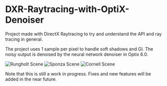 # DXR-Raytracing-with-OptiX-Denoiser
Project made with DirectX Raytracing to try and understand the API and ray tracing in general.

The project uses 1 sample per pixel to handle soft shadows and GI.
The noisy output is denoised by the neural network denoiser in Optix 6.0.

![Rungholt Scene](http://brentopdebeeck.com/images/RTRunholt.png)
![Sponza Scene](http://brentopdebeeck.com/images/RTSponza.png)
![Cornell Scene](http://brentopdebeeck.com/images/RTCornell.png)

Note that this is still a work in progress. Fixes and new features will be added in the near future.
